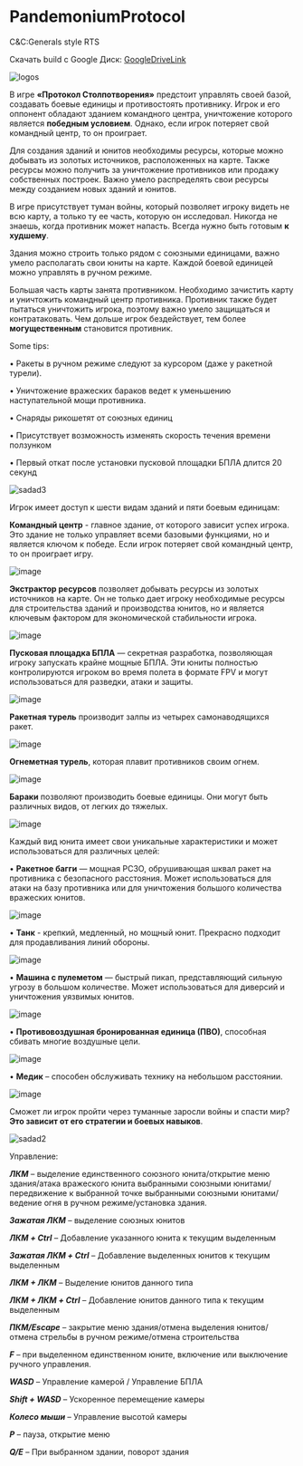 # PandemoniumProtocol
C&amp;C:Generals style RTS

Скачать build с Google Диск:
[GoogleDriveLink](https://drive.google.com/file/d/1MUyM5szgDgpFMdbKhAGkCI3b3MLiMN7Y/view?usp=sharing)


![logos](https://github.com/svinokiller/PandemoniumProtocol/assets/115075748/434dd9f7-c311-4016-9c8d-492b075beb64)


В игре **«Протокол Столпотворения»** предстоит управлять своей базой, создавать боевые единицы и противостоять противнику. Игрок и его оппонент обладают зданием командного центра, уничтожение которого является **победным условием**. Однако, если игрок потеряет свой командный центр, то он проиграет.

Для создания зданий и юнитов необходимы ресурсы, которые можно добывать из золотых источников, расположенных на карте. Также ресурсы можно получить за уничтожение противников или продажу собственных построек. Важно умело распределять свои ресурсы между созданием новых зданий и юнитов.

В игре присутствует туман войны, который позволяет игроку видеть не всю карту, а только ту ее часть, которую он исследовал. Никогда не знаешь, когда противник может напасть. Всегда нужно быть готовым **к худшему**.

Здания можно строить только рядом с союзными единицами, важно умело располагать свои юниты на карте. Каждой боевой единицей можно управлять в ручном режиме.

Большая часть карты занята противником. Необходимо зачистить карту и уничтожить командный центр противника. Противник также будет пытаться уничтожить игрока, поэтому важно умело защищаться и контратаковать. Чем дольше игрок бездействует, тем более **могущественным** становится противник. 


Some tips:

•	Ракеты в ручном режиме следуют за курсором (даже у ракетной турели). 

•	Уничтожение вражеских бараков ведет к уменьшению наступательной мощи противника.

•	Снаряды рикошетят от союзных единиц

•	Присутствует возможность изменять скорость течения времени ползунком

• Первый откат после установки пусковой площадки БПЛА длится 20 секунд



![sadad3](https://github.com/svinokiller/PandemoniumProtocol/assets/115075748/f3fa8420-4d92-4238-892a-be058a74243c)




Игрок имеет доступ к шести видам зданий и пяти боевым единицам:

**Командный центр** - главное здание, от которого зависит успех игрока. Это здание не только управляет всеми базовыми функциями, но и является ключом к победе. Если игрок потеряет свой командный центр, то он проиграет игру.

![image](https://github.com/svinokiller/PandemoniumProtocol/assets/115075748/121f30ef-32b6-49c1-a778-4f992c384f97)


**Экстрактор ресурсов** позволяет добывать ресурсы из золотых источников на карте. Он не только дает игроку необходимые ресурсы для строительства зданий и производства юнитов, но и является ключевым фактором для экономической стабильности игрока.

![image](https://github.com/svinokiller/PandemoniumProtocol/assets/115075748/c7f9fa02-0f7b-4d52-b70d-24891af2d373)


**Пусковая площадка БПЛА** — секретная разработка, позволяющая игроку запускать крайне мощные БПЛА. Эти юниты полностью контролируются игроком во время полета в формате FPV и могут использоваться для разведки, атаки и защиты.

![image](https://github.com/svinokiller/PandemoniumProtocol/assets/115075748/292ac96f-0543-4260-aa56-3f1a4393da0f)


**Ракетная турель** производит залпы из четырех самонаводящихся ракет. 


![image](https://github.com/svinokiller/PandemoniumProtocol/assets/115075748/830f047b-733c-4c65-988b-47bfda5cc14b)


**Огнеметная турель**, которая плавит противников своим огнем.

![image](https://github.com/svinokiller/PandemoniumProtocol/assets/115075748/a2fd0a5e-6443-40ad-a6ac-052a06034bb9)


**Бараки** позволяют производить боевые единицы. Они могут быть различных видов, от легких до тяжелых. 

![image](https://github.com/svinokiller/PandemoniumProtocol/assets/115075748/582138c6-c9b0-47ea-a0c9-ae0fc7e752ba)


Каждый вид юнита имеет свои уникальные характеристики и может использоваться для различных целей:

•	**Ракетное багги** — мощная РСЗО, обрушивающая шквал ракет на противника с безопасного расстояния. Может использоваться для атаки на базу противника или для уничтожения большого количества вражеских юнитов.

![image](https://github.com/svinokiller/PandemoniumProtocol/assets/115075748/2d90aaaf-a303-41c3-b13a-793cebd69815)


•	**Танк** - крепкий, медленный, но мощный юнит. Прекрасно подходит для продавливания линий обороны.

![image](https://github.com/svinokiller/PandemoniumProtocol/assets/115075748/092aeaa3-0a96-467a-b14a-744bcb3101ae)


•	**Машина с пулеметом** — быстрый пикап, представляющий сильную угрозу в большом количестве. Может использоваться для диверсий и уничтожения уязвимых юнитов.

![image](https://github.com/svinokiller/PandemoniumProtocol/assets/115075748/9185d019-169d-466b-92fa-cdeb875af175)


•	**Противовоздушная бронированная единица (ПВО)**, способная сбивать многие воздушные цели.

![image](https://github.com/svinokiller/PandemoniumProtocol/assets/115075748/1f3fc367-c5b3-498c-a49d-fbe66881cea1)



•	**Медик** – способен обслуживать технику на небольшом расстоянии. 

![image](https://github.com/svinokiller/PandemoniumProtocol/assets/115075748/3ed9d223-2a8e-4a08-a504-1d72f207c239)


Сможет ли игрок пройти через туманные заросли войны и спасти мир? 
**Это зависит от его стратегии и боевых навыков**.


![sadad2](https://github.com/svinokiller/PandemoniumProtocol/assets/115075748/362d100d-8c65-4564-9a11-739fce693ed5)


Управление:

***ЛКМ*** – выделение единственного союзного юнита/открытие меню здания/атака вражеского юнита выбранными союзными юнитами/передвижение к выбранной точке выбранными союзными юнитами/ведение огня в ручном режиме/установка здания.

***Зажатая ЛКМ*** – выделение союзных юнитов

***ЛКМ + Ctrl*** – Добавление указанного юнита к текущим выделенным

***Зажатая ЛКМ + Ctrl*** – Добавление выделенных юнитов к текущим выделенным

***ЛКМ + ЛКМ*** – Выделение юнитов данного типа

***ЛКМ + ЛКМ + Ctrl*** – Добавление юнитов данного типа к текущим выделенным

***ПКМ/Escape*** – закрытие меню здания/отмена выделения юнитов/отмена стрельбы в ручном режиме/отмена строительства

***F*** – при выделенном единственном юните, включение или выключение ручного управления.

***WASD*** – Управление камерой / Управление БПЛА

***Shift + WASD*** – Ускоренное перемещение камеры

***Колесо мыши*** – Управление высотой камеры

***P*** – пауза, открытие меню

***Q/E*** – При выбранном здании, поворот здания
